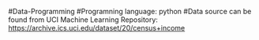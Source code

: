 #Data-Programming
#Programning language: python
#Data source can be found from UCI Machine Learning Repository: https://archive.ics.uci.edu/dataset/20/census+income
